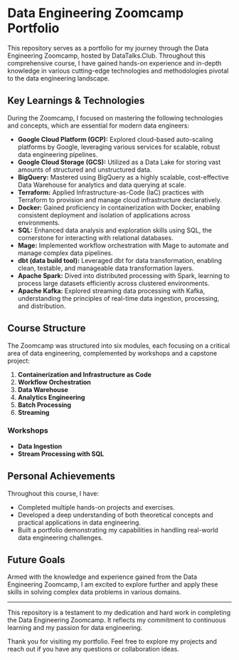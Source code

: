 # Data Engineering Zoomcamp Portfolio

This repository serves as a portfolio for my journey through the Data Engineering Zoomcamp, hosted by DataTalks.Club. Throughout this comprehensive course, I have gained hands-on experience and in-depth knowledge in various cutting-edge technologies and methodologies pivotal to the data engineering landscape.

## Key Learnings & Technologies

During the Zoomcamp, I focused on mastering the following technologies and concepts, which are essential for modern data engineers:

- **Google Cloud Platform (GCP):** Explored cloud-based auto-scaling platforms by Google, leveraging various services for scalable, robust data engineering pipelines.
- **Google Cloud Storage (GCS):** Utilized as a Data Lake for storing vast amounts of structured and unstructured data.
- **BigQuery:** Mastered using BigQuery as a highly scalable, cost-effective Data Warehouse for analytics and data querying at scale.
- **Terraform:** Applied Infrastructure-as-Code (IaC) practices with Terraform to provision and manage cloud infrastructure declaratively.
- **Docker:** Gained proficiency in containerization with Docker, enabling consistent deployment and isolation of applications across environments.
- **SQL:** Enhanced data analysis and exploration skills using SQL, the cornerstone for interacting with relational databases.
- **Mage:** Implemented workflow orchestration with Mage to automate and manage complex data pipelines.
- **dbt (data build tool):** Leveraged dbt for data transformation, enabling clean, testable, and manageable data transformation layers.
- **Apache Spark:** Dived into distributed processing with Spark, learning to process large datasets efficiently across clustered environments.
- **Apache Kafka:** Explored streaming data processing with Kafka, understanding the principles of real-time data ingestion, processing, and distribution.

## Course Structure

The Zoomcamp was structured into six modules, each focusing on a critical area of data engineering, complemented by workshops and a capstone project:

1. **Containerization and Infrastructure as Code**
2. **Workflow Orchestration**
3. **Data Warehouse**
4. **Analytics Engineering**
5. **Batch Processing**
6. **Streaming**

### Workshops

- **Data Ingestion**
- **Stream Processing with SQL**

<!-- ### Capstone Project

The culmination of the course was a comprehensive project that required the application of all the skills and technologies learned throughout the modules. This project provided a practical, hands-on experience in designing, building, and deploying a scalable data engineering pipeline. -->

## Personal Achievements

Throughout this course, I have:

- Completed multiple hands-on projects and exercises.
- Developed a deep understanding of both theoretical concepts and practical applications in data engineering.
- Built a portfolio demonstrating my capabilities in handling real-world data engineering challenges.

## Future Goals

Armed with the knowledge and experience gained from the Data Engineering Zoomcamp, I am excited to explore further and apply these skills in solving complex data problems in various domains.

---

This repository is a testament to my dedication and hard work in completing the Data Engineering Zoomcamp. It reflects my commitment to continuous learning and my passion for data engineering.

Thank you for visiting my portfolio. Feel free to explore my projects and reach out if you have any questions or collaboration ideas.
 
